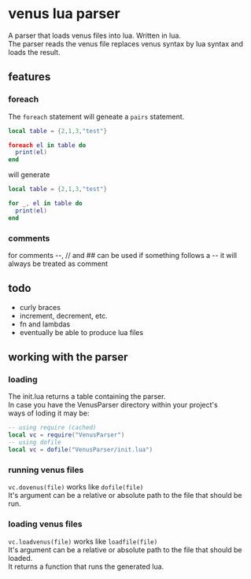 # venus lua parser
A parser that loads venus files into lua. Written in lua.  
The parser reads the venus file replaces venus syntax by lua syntax and loads the result.

## features
### foreach
The `foreach` statement will geneate a `pairs` statement.

```lua
local table = {2,1,3,"test"}

foreach el in table do
  print(el)
end
```
will generate
```lua
local table = {2,1,3,"test"}

for _, el in table do
  print(el)
end
```

### comments
for comments --, // and ## can be used
if something follows a -- it will always be treated as comment

## todo
- curly braces
- increment, decrement, etc.
- fn and lambdas
- eventually be able to produce lua files

## working with the parser
### loading
The init.lua returns a table containing the parser.  
In case you have the VenusParser directory within your project's  
ways of loding it may be:
```lua
-- using require (cached)
local vc = require("VenusParser")
-- using dofile
local vc = dofile("VenusParser/init.lua")
```

### running venus files
`vc.dovenus(file)` works like `dofile(file)`  
It's argument can be a relative or absolute path to the file that should be run.

### loading venus files
`vc.loadvenus(file)` works like `loadfile(file)`  
It's argument can be a relative or absolute path to the file that should be loaded.  
It returns a function that runs the generated lua.
